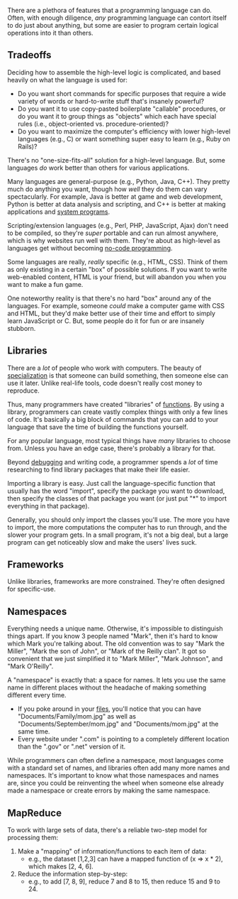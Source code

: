 
There are a plethora of features that a programming language can do. Often, with enough diligence, *any* programming language can contort itself to do just about anything, but some are easier to program certain logical operations into it than others.

## Tradeoffs

Deciding how to assemble the high-level logic is complicated, and based heavily on what the language is used for:

- Do you want short commands for specific purposes that require a wide variety of words or hard-to-write stuff that's insanely powerful?
- Do you want it to use copy-pasted boilerplate "callable" procedures, or do you want it to group things as "objects" which each have special rules (i.e., object-oriented vs. procedure-oriented)?
- Do you want to maximize the computer's efficiency with lower high-level languages (e.g., C) or want something super easy to learn (e.g., Ruby on Rails)?

There's no "one-size-fits-all" solution for a high-level language. But, some languages *do* work better than others for various applications.

Many languages are general-purpose (e.g., Python, Java, C++). They pretty much do anything you want, though how *well* they do them can vary spectacularly. For example, Java is better at game and web development, Python is better at data analysis and scripting, and C++ is better at making applications and [system programs](/os/).

Scripting/extension languages (e.g., Perl, PHP, JavaScript, Ajax) don't need to be compiled, so they're *super* portable and can run almost anywhere, which is why websites run well with them. They're about as high-level as languages get without becoming [no-code programming](/prog/).

Some languages are really, *really* specific (e.g., HTML, CSS). Think of them as only existing in a certain "box" of possible solutions. If you want to write web-enabled content, HTML is your friend, but will abandon you when you want to make a fun game.

One noteworthy reality is that there's no hard "box" around any of the languages. For example, someone *could* make a computer game with CSS and HTML, but they'd make better use of their time and effort to simply learn JavaScript or C. But, some people do it for fun or are insanely stubborn.

## Libraries

There are a *lot* of people who work with computers. The beauty of [specialization](https://gainedin.site/specialization-cities/) is that someone can build something, then someone else can use it later. Unlike real-life tools, code doesn't really cost money to reproduce.

Thus, many programmers have created "libraries" of [functions](/functions/). By using a library, programmers can create vastly complex things with only a few lines of code. It's basically a big block of commands that you can add to your language that save the time of building the functions yourself.

For any popular language, most typical things have *many* libraries to choose from. Unless you have an edge case, there's probably a library for that.

Beyond [debugging](/software-redesign/) and writing code, a programmer spends a *lot* of time researching to find library packages that make their life easier.

Importing a library is easy. Just call the language-specific function that usually has the word "import", specify the package you want to download, then specify the classes of that package you want (or just put "*" to import everything in that package).

Generally, you should only import the classes you'll use. The more you have to import, the more computations the computer has to run through, and the slower your program gets. In a small program, it's not a big deal, but a large program can get noticeably slow and make the users' lives suck.

## Frameworks

Unlike libraries, frameworks are more constrained. They're often designed for specific-use.

## Namespaces

Everything needs a unique name. Otherwise, it's impossible to distinguish things apart. If you know 3 people named "Mark", then it's hard to know which Mark you're talking about. The old convention was to say "Mark the Miller", "Mark the son of John", or "Mark of the Reilly clan". It got so convenient that we just simplified it to "Mark Miller", "Mark Johnson", and "Mark O'Reilly".

A "namespace" is exactly that: a space for names. It lets you use the same name in different places without the headache of making something different every time.

- If you poke around in your [files](/files/), you'll notice that you can have "Documents/Family/mom.jpg" as well as "Documents/September/mom.jpg" and "Documents/mom.jpg" at the same time.
- Every website under ".com" is pointing to a completely different location than the ".gov" or ".net" version of it.

While programmers can often define a namespace, most languages come with a standard set of names, and libraries often add many more names and namespaces. It's important to know what those namespaces and names are, since you could be reinventing the wheel when someone else already made a namespace or create errors by making the same namespace.

## MapReduce

To work with large sets of data, there's a reliable two-step model for processing them:

1. Make a "mapping" of information/functions to each item of data:
   - e.g., the dataset [1,2,3] can have a mapped function of (x => x * 2), which makes [2, 4, 6].
2. Reduce the information step-by-step:
   - e.g., to add [7, 8, 9], reduce 7 and 8 to 15, then reduce 15 and 9 to 24.
